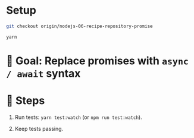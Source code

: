 # Setup

```sh
git checkout origin/nodejs-06-recipe-repository-promise

yarn
```

# 🎯 Goal: Replace promises with `async / await` syntax

# 📝 Steps

1. Run tests: `yarn test:watch` (or `npm run test:watch`).

2. Keep tests passing.
